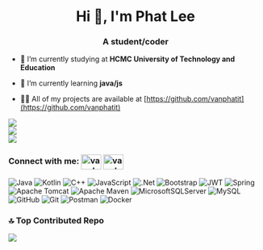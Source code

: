 <h1 align="center">Hi 👋, I'm Phat Lee</h1>
<h3 align="center">A student/coder</h3>

- 🔭 I’m currently studying at **HCMC University of Technology and Education**

- 🌱 I’m currently learning **java/js**

- 👨‍💻 All of my projects are available at [https://github.com/vanphatit](https://github.com/vanphatit)

![](https://github-readme-stats.vercel.app/api?username=vanphatit&theme=vue&hide_border=false&include_all_commits=true&count_private=true)<br/>
![](https://github-readme-streak-stats.herokuapp.com/?user=vanphatit&theme=vue&hide_border=false)<br/>
![](https://github-readme-stats.vercel.app/api/top-langs/?username=vanphatit&theme=vue&hide_border=false&include_all_commits=true&count_private=true&layout=compact)

<h3 align="left">
  Connect with me: 
  <a href="https://linkedin.com/in/vanphatit/" target="blank"><img align="center" src="https://raw.githubusercontent.com/rahuldkjain/github-profile-readme-generator/master/src/images/icons/Social/linked-in-alt.svg" alt="vanphatit/" height="30" width="40" /></a>
  <a href="https://fb.com/vanphatit/" target="blank"><img align="center" src="https://raw.githubusercontent.com/rahuldkjain/github-profile-readme-generator/master/src/images/icons/Social/facebook.svg" alt="vanphatit/" height="30" width="40" /></a>
  <p align="left">
  
</p>
</h3>


![Java](https://img.shields.io/badge/java-%23ED8B00.svg?style=for-the-badge&logo=openjdk&logoColor=white) ![Kotlin](https://img.shields.io/badge/kotlin-%237F52FF.svg?style=for-the-badge&logo=kotlin&logoColor=white) ![C++](https://img.shields.io/badge/c++-%2300599C.svg?style=for-the-badge&logo=c%2B%2B&logoColor=white) ![JavaScript](https://img.shields.io/badge/javascript-%23323330.svg?style=for-the-badge&logo=javascript&logoColor=%23F7DF1E) ![.Net](https://img.shields.io/badge/.NET-5C2D91?style=for-the-badge&logo=.net&logoColor=white) ![Bootstrap](https://img.shields.io/badge/bootstrap-%238511FA.svg?style=for-the-badge&logo=bootstrap&logoColor=white) ![JWT](https://img.shields.io/badge/JWT-black?style=for-the-badge&logo=JSON%20web%20tokens) ![Spring](https://img.shields.io/badge/spring-%236DB33F.svg?style=for-the-badge&logo=spring&logoColor=white) ![Apache Tomcat](https://img.shields.io/badge/apache%20tomcat-%23F8DC75.svg?style=for-the-badge&logo=apache-tomcat&logoColor=black) ![Apache Maven](https://img.shields.io/badge/Apache%20Maven-C71A36?style=for-the-badge&logo=Apache%20Maven&logoColor=white) ![MicrosoftSQLServer](https://img.shields.io/badge/Microsoft%20SQL%20Server-CC2927?style=for-the-badge&logo=microsoft%20sql%20server&logoColor=white) ![MySQL](https://img.shields.io/badge/mysql-4479A1.svg?style=for-the-badge&logo=mysql&logoColor=white) ![GitHub](https://img.shields.io/badge/github-%23121011.svg?style=for-the-badge&logo=github&logoColor=white) ![Git](https://img.shields.io/badge/git-%23F05033.svg?style=for-the-badge&logo=git&logoColor=white) ![Postman](https://img.shields.io/badge/Postman-FF6C37?style=for-the-badge&logo=postman&logoColor=white) ![Docker](https://img.shields.io/badge/docker-%230db7ed.svg?style=for-the-badge&logo=docker&logoColor=white)

### 🔝 Top Contributed Repo
![](https://github-contributor-stats.vercel.app/api?username=vanphatit&limit=5&theme=vue&combine_all_yearly_contributions=true)
